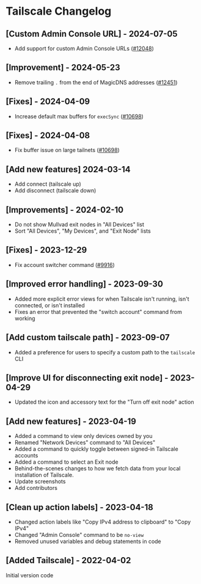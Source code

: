 # Tailscale Changelog

## [Custom Admin Console URL] - 2024-07-05

- Add support for custom Admin Console URLs ([#12048](https://github.com/raycast/extensions/issues/12048))

## [Improvement] - 2024-05-23

- Remove trailing `.` from the end of MagicDNS addresses ([#12451](https://github.com/raycast/extensions/issues/12451))

## [Fixes] - 2024-04-09

- Increase default max buffers for `execSync` ([#10698](https://github.com/raycast/extensions/issues/10698))

## [Fixes] - 2024-04-08

- Fix buffer issue on large tailnets ([#10698](https://github.com/raycast/extensions/issues/10698))

## [Add new features] 2024-03-14

- Add connect (tailscale up)
- Add disconnect (tailscale down)

## [Improvements] - 2024-02-10

- Do not show Mullvad exit nodes in "All Devices" list
- Sort "All Devices", "My Devices", and "Exit Node" lists

## [Fixes] - 2023-12-29

- Fix account switcher command ([#9916](https://github.com/raycast/extensions/issues/9916))

## [Improved error handling] - 2023-09-30

- Added more explicit error views for when Tailscale isn't running, isn't connected, or isn't installed
- Fixes an error that prevented the "switch account" command from working

## [Add custom tailscale path] - 2023-09-07

- Added a preference for users to specify a custom path to the `tailscale` CLI

## [Improve UI for disconnecting exit node] - 2023-04-29

- Updated the icon and accessory text for the "Turn off exit node" action

## [Add new features] - 2023-04-19

- Added a command to view only devices owned by you
- Renamed "Network Devices" command to "All Devices"
- Added a command to quickly toggle between signed-in Tailscale accounts
- Added a command to select an Exit node
- Behind-the-scenes changes to how we fetch data from your local installation of Tailscale.
- Update screenshots
- Add contributors

## [Clean up action labels] - 2023-04-18

- Changed action labels like "Copy IPv4 address to clipboard" to "Copy IPv4"
- Changed "Admin Console" command to be `no-view`
- Removed unused variables and debug statements in code

## [Added Tailscale] - 2022-04-02

Initial version code
